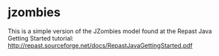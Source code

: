 # jzombies

This is a simple version of the JZombies model found at the Repast Java Getting Started tutorial: 
http://repast.sourceforge.net/docs/RepastJavaGettingStarted.pdf
